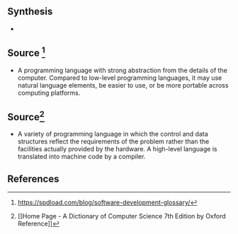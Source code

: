 ## Synthesis
- 
## Source [^1]
- A programming language with strong abstraction from the details of the computer. Compared to low-level programming languages, it may use natural language elements, be easier to use, or be more portable across computing platforms.

## Source[^2]
- A variety of programming language in which the control and data structures reflect the requirements of the problem rather than the facilities actually provided by the hardware. A high-level language is translated into machine code by a compiler.
## References

[^1]: https://spdload.com/blog/software-development-glossary/
[^2]: [[Home Page - A Dictionary of Computer Science 7th Edition by Oxford Reference]]